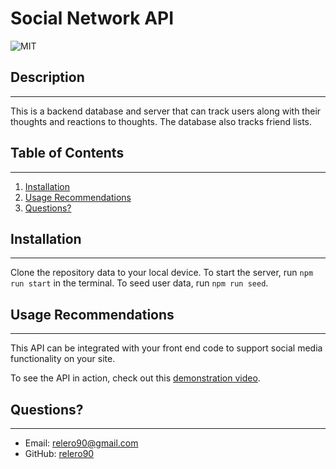# Social Network API

![MIT](https://img.shields.io/badge/license-MIT-yellow)

## Description

---

This is a backend database and server that can track users along with their thoughts and reactions to thoughts. The database also tracks friend lists.

## Table of Contents

---

1. [Installation](#installation)
1. [Usage Recommendations](#usage)
1. [Questions?](#questions)

## Installation

---

Clone the repository data to your local device. To start the server, run `npm run start` in the terminal. To seed user data, run `npm run seed`.

## Usage Recommendations

---

This API can be integrated with your front end code to support social media functionality on your site.

To see the API in action, check out this [demonstration video](https://watch.screencastify.com/v/QbaorDThnNm9PePTZ6AJ).

## Questions?

---

- Email: [relero90@gmail.com](relero90@gmail.com)
- GitHub: [relero90](https://github.com/relero90)
